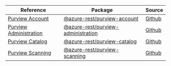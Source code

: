 | Reference | Package | Source |
|---|---|---|
|[Purview Account](purview-account-rest-readme.md)|[@azure-rest/purview-account](https://www.npmjs.com/package/@azure-rest/purview-account)|[Github](https://github.com/Azure/azure-sdk-for-js)|
|[Purview Administration](purview-administration-rest-readme.md)|[@azure-rest/purview-administration](https://www.npmjs.com/package/@azure-rest/purview-administration)|[Github](https://github.com/Azure/azure-sdk-for-js)|
|[Purview Catalog](purview-catalog-rest-readme.md)|[@azure-rest/purview-catalog](https://www.npmjs.com/package/@azure-rest/purview-catalog)|[Github](https://github.com/Azure/azure-sdk-for-js)|
|[Purview Scanning](purview-scanning-rest-readme.md)|[@azure-rest/purview-scanning](https://www.npmjs.com/package/@azure-rest/purview-scanning)|[Github](https://github.com/Azure/azure-sdk-for-js)|
